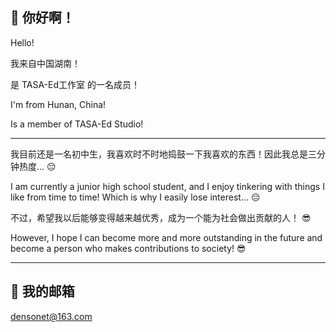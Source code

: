 ## 👋 你好啊！
Hello!

我来自中国湖南！

是 TASA-Ed工作室 的一名成员！

I'm from Hunan, China!

Is a member of TASA-Ed Studio!

---

我目前还是一名初中生，我喜欢时不时地捣鼓一下我喜欢的东西！因此我总是三分钟热度… 😔

I am currently a junior high school student, and I enjoy tinkering with things I like from time to time! Which is why I easily lose interest... 😔

不过，希望我以后能够变得越来越优秀，成为一个能为社会做出贡献的人！ 😎

However, I hope I can become more and more outstanding in the future and become a person who makes contributions to society! 😎

---

## 📧 我的邮箱
densonet@163.com
